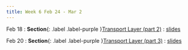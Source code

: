 ```yaml
---
title: Week 6 Feb 24 - Mar 2
---
```

Feb 18
: **Section**{: .label .label-purple }[Transport Layer (part 2)](#)
  : [slides](#)

Feb 20
: **Section**{: .label .label-purple }[Transport Layer (part 3)](#)
  : [slides](#)

